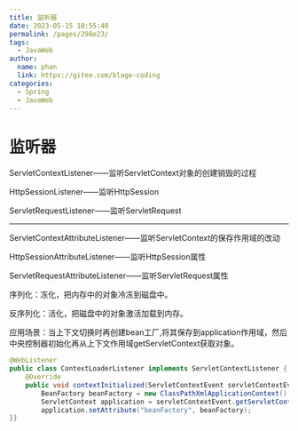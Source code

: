 ```yaml
---
title: 监听器
date: 2023-05-15 10:55:40
permalink: /pages/298e23/
tags: 
  - JavaWeb
author: 
  name: phan
  link: https://gitee.com/blage-coding
categories: 
  - Spring
  - JavaWeb
---
```

# 监听器

ServletContextListener——监听ServletContext对象的创建销毁的过程

HttpSessionListener——监听HttpSession

ServletRequestListener——监听ServletRequest

---

ServletContextAttributeListener——监听ServletContext的保存作用域的改动

HttpSessionAttributeListener——监听HttpSession属性

ServletRequestAttributeListener——监听ServletRequest属性

序列化：冻化，把内存中的对象冷冻到磁盘中。

反序列化：活化，把磁盘中的对象激活加载到内存。

应用场景：当上下文切换时再创建bean工厂,将其保存到application作用域，然后中央控制器初始化再从上下文作用域getServletContext获取对象。

```java
@WebListener
public class ContextLoaderListener implements ServletContextListener {
    @Override
    public void contextInitialized(ServletContextEvent servletContextEvent) {
        BeanFactory beanFactory = new ClassPathXmlApplicationContext();
        ServletContext application = servletContextEvent.getServletContext();
        application.setAttribute("beanFactory", beanFactory);
}}
```